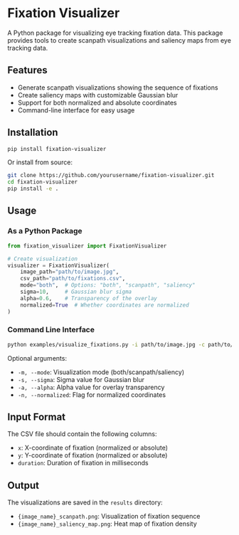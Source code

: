 # Fixation Visualizer

A Python package for visualizing eye tracking fixation data. This package provides tools to create scanpath visualizations and saliency maps from eye tracking data.

## Features

- Generate scanpath visualizations showing the sequence of fixations
- Create saliency maps with customizable Gaussian blur
- Support for both normalized and absolute coordinates
- Command-line interface for easy usage

## Installation

```bash
pip install fixation-visualizer
```

Or install from source:

```bash
git clone https://github.com/yourusername/fixation-visualizer.git
cd fixation-visualizer
pip install -e .
```

## Usage

### As a Python Package

```python
from fixation_visualizer import FixationVisualizer

# Create visualization
visualizer = FixationVisualizer(
    image_path="path/to/image.jpg",
    csv_path="path/to/fixations.csv",
    mode="both",  # Options: "both", "scanpath", "saliency"
    sigma=10,     # Gaussian blur sigma
    alpha=0.6,    # Transparency of the overlay
    normalized=True  # Whether coordinates are normalized
)
```

### Command Line Interface

```bash
python examples/visualize_fixations.py -i path/to/image.jpg -c path/to/fixations.csv
```

Optional arguments:
- `-m, --mode`: Visualization mode (both/scanpath/saliency)
- `-s, --sigma`: Sigma value for Gaussian blur
- `-a, --alpha`: Alpha value for overlay transparency
- `-n, --normalized`: Flag for normalized coordinates

## Input Format

The CSV file should contain the following columns:
- `x`: X-coordinate of fixation (normalized or absolute)
- `y`: Y-coordinate of fixation (normalized or absolute)
- `duration`: Duration of fixation in milliseconds

## Output

The visualizations are saved in the `results` directory:
- `{image_name}_scanpath.png`: Visualization of fixation sequence
- `{image_name}_saliency_map.png`: Heat map of fixation density
